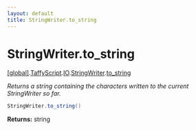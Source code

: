 ```yaml
---
layout: default
title: StringWriter.to_string
---
```


# StringWriter.to_string

[\[global\]]({{site.baseurl}}/docs/).[TaffyScript]({{site.baseurl}}/docs/TaffyScript/).[IO]({{site.baseurl}}/docs/TaffyScript/IO/).[StringWriter]({{site.baseurl}}/docs/TaffyScript/IO/StringWriter/).[to_string]({{site.baseurl}}/docs/TaffyScript/IO/StringWriter/to_string/)

_Returns a string containing the characters written to the current StringWriter so far._

```cs
StringWriter.to_string()
```

**Returns:** string

